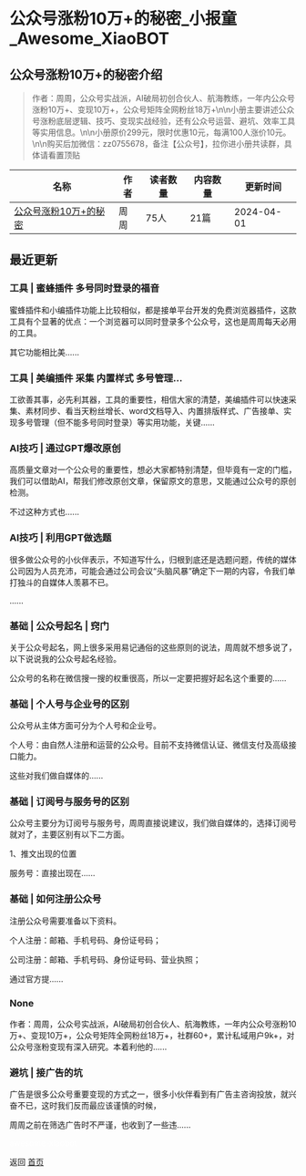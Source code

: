 # 公众号涨粉10万+的秘密_小报童_Awesome_XiaoBOT

## 公众号涨粉10万+的秘密介绍
> 作者：周周，公众号实战派，AI破局初创合伙人、航海教练，一年内公众号涨粉10万+、变现10万+，公众号矩阵全网粉丝18万+\n\n小册主要讲述公众号涨粉底层逻辑、技巧、变现实战经验，还有公众号运营、避坑、效率工具等实用信息。\n\n小册原价299元，限时优惠10元，每满100人涨价10元。\n\n购买后加微信：zz0755678，备注【公众号】，拉你进小册共读群，具体请看置顶贴  
  


|名称|作者|读者数量|内容数量|更新时间|
|---|---|---|---|---|
|[公众号涨粉10万+的秘密](https://xiaobot.net/p/07550755?refer=0b133df9-27dc-423b-8101-639049001c13)|周周|75人|21篇|2024-04-01|

## 最近更新
### 工具 | 蜜蜂插件 多号同时登录的福音

蜜蜂插件和小编插件功能上比较相似，都是接单平台开发的免费浏览器插件，这款工具有个显著的优点：一个浏览器可以同时登录多个公众号，这也是周周每天必用的工具。

其它功能相比美......

### 工具 | 美编插件 采集 内置样式 多号管理...

工欲善其事，必先利其器，工具的重要性，相信大家的清楚，美编插件可以快速采集、素材同步、看当天粉丝增长、word文档导入、内置排版样式、广告接单、实现多号管理（但不能多号同时登录）等实用功能，关键......

### AI技巧 | 通过GPT爆改原创

高质量文章对一个公众号的重要性，想必大家都特别清楚，但毕竟有一定的门槛，我们可以借助AI，帮我们修改原创文章，保留原文的意思，又能通过公众号的原创检测。

不过这种方式也......

### AI技巧 | 利用GPT做选题

很多做公众号的小伙伴表示，不知道写什么，归根到底还是选题问题，传统的媒体公司因为人员充沛，可能会通过公司会议“头脑风暴”确定下一期的内容，令我们单打独斗的自媒体人羡慕不已。

......

### 基础 | 公众号起名 | 窍门

关于公众号起名，网上很多采用易记通俗的这些原则的说法，周周就不想多说了，以下说说我的公众号起名经验。

公众号的名称在微信搜一搜的权重很高，所以一定要把握好起名这个重要的......

### 基础 | 个人号与企业号的区别

公众号从主体方面可分为个人号和企业号。

个人号：由自然人注册和运营的公众号。目前不支持微信认证、微信支付及高级接口能力。

这些对我们做自媒体的......

### 基础 | 订阅号与服务号的区别

公众号主要分为订阅号与服务号，周周直接说建议，我们做自媒体的，选择订阅号就对了，主要区别有以下二方面。

1、推文出现的位置

服务号：直接出现在......

### 基础 | 如何注册公众号

注册公众号需要准备以下资料。

个人注册：邮箱、手机号码、身份证号码；

公司注册：邮箱、手机号码、身份证号码、营业执照；

通过官方提......

### None

作者：周周，公众号实战派，AI破局初创合伙人、航海教练，一年内公众号涨粉10万+、变现10万+，公众号矩阵全网粉丝18万+，社群60+，累计私域用户9k+，对公众号涨粉变现有深入研究。本着利他的......

### 避坑 | 接广告的坑

广告是很多公众号重要变现的方式之一，很多小伙伴看到有广告主咨询投放，就兴奋不已，这时我们反而最应该谨慎的时候，

周周之前在筛选广告时不严谨，也收到了一些违......


<a href="https://github.com/Reno9527/awesome-xiaobot" style="color: white; text-decoration: none;">awesome-xiaobot</a>

返回 [首页](../README.md)
